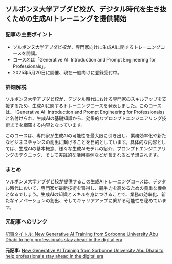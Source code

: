 ## ソルボンヌ大学アブダビ校が、デジタル時代を生き抜くための生成AIトレーニングを提供開始

### 記事の主要ポイント

* ソルボンヌ大学アブダビ校が、専門家向けに生成AIに関するトレーニングコースを開講。
* コース名は「Generative AI: Introduction and Prompt Engineering for Professionals」。
* 2025年5月20日に開催、現在一般向けに登録受付中。

### 詳細解説

ソルボンヌ大学アブダビ校が、デジタル時代における専門家のスキルアップを支援するため、生成AIに関するトレーニングコースを発表しました。このコースは、「Generative AI: Introduction and Prompt Engineering for Professionals」と名付けられ、生成AIの基礎知識から、効果的なプロンプトエンジニアリング技術までを網羅する内容となっています。

このコースは、専門家が生成AIの可能性を最大限に引き出し、業務効率化や新たなビジネスチャンスの創出に繋げることを目的としています。具体的な内容としては、生成AIの基本概念、様々な生成AIモデルの紹介、プロンプトエンジニアリングのテクニック、そして実践的な活用事例などが含まれると予想されます。

### まとめ

ソルボンヌ大学アブダビ校が提供するこの生成AIトレーニングコースは、デジタル時代において、専門家が最新技術を習得し、競争力を高めるための貴重な機会となるでしょう。生成AIの知識とスキルを身につけることで、業務の効率化、新たなイノベーションの創出、そしてキャリアアップに繋がる可能性を秘めています。

### 元記事へのリンク

[記事タイトル: New Generative AI Training from Sorbonne University Abu Dhabi to help professionals stay ahead in the digital era](ここに記事へのリンクを記載)


**元記事:** [New Generative AI Training from Sorbonne University Abu Dhabi to help professionals stay ahead in the digital era](https://www.zawya.com/en/press-release/companies-news/new-generative-ai-training-from-sorbonne-university-abu-dhabi-to-help-professionals-stay-ahead-in-the-digital-era-cqsureg2)